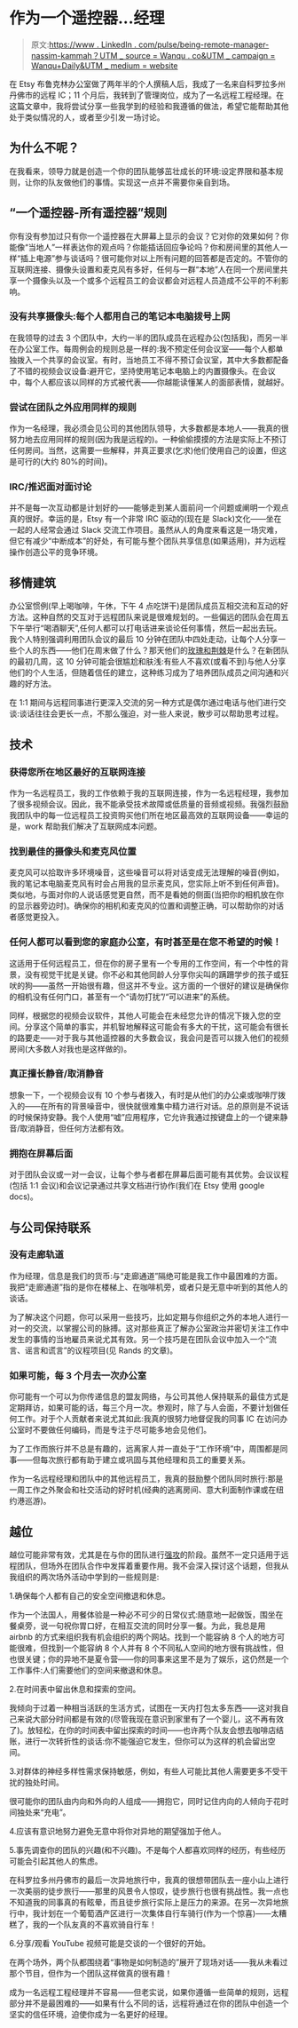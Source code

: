 # 作为一个遥控器...经理

> 原文:[https://www . LinkedIn . com/pulse/being-remote-manager-nassim-kammah？UTM _ source = Wanqu . co&UTM _ campaign = Wanqu+Daily&UTM _ medium = website](https://www.linkedin.com/pulse/being-remote-manager-nassim-kammah?utm_source=wanqu.co&utm_campaign=Wanqu+Daily&utm_medium=website)

在 Etsy 布鲁克林办公室做了两年半的个人撰稿人后，我成了一名来自科罗拉多州丹佛市的远程 IC；11 个月后，我转到了管理岗位，成为了一名远程工程经理。在这篇文章中，我将尝试分享一些我学到的经验和我遵循的做法，希望它能帮助其他处于类似情况的人，或者至少引发一场讨论。

## 为什么不呢？

在我看来，领导力就是创造一个你的团队能够茁壮成长的环境:设定界限和基本规则，让你的队友做他们的事情。实现这一点并不需要你亲自到场。

## **“一个遥控器-所有遥控器”规则**

你有没有参加过只有你一个遥控器在大屏幕上显示的会议？它对你的效果如何？你能像“当地人”一样表达你的观点吗？你能插话回应争论吗？你和房间里的其他人一样“插上电源”参与谈话吗？很可能你对以上所有问题的回答都是否定的。不管你的互联网连接、摄像头设置和麦克风有多好，任何与一群“本地”人在同一个房间里共享一个摄像头以及一个或多个远程员工的会议都会对远程人员造成不公平的不利影响。

### **没有共享摄像头:每个人都用自己的笔记本电脑拨号上网**

在我领导的过去 3 个团队中，大约一半的团队成员在远程办公(包括我)，而另一半在办公室工作。每周例会的规则总是一样的:我不预定任何会议室——每个人都单独拨入一个共享的会议室。有时，当地员工不得不预订会议室，其中大多数都配备了不错的视频会议设备:避开它，坚持使用笔记本电脑上的内置摄像头。在会议中，每个人都应该以同样的方式被代表——你越能读懂某人的面部表情，就越好。

### **尝试在团队之外应用同样的规则**

作为一名经理，我必须会见公司的其他团队领导，大多数都是本地人——我真的很努力地去应用同样的规则(因为我是远程的)。一种偷偷摸摸的方法是实际上不预订任何房间。当然，这需要一些解释，并真正要求(乞求)他们使用自己的设置，但这是可行的(大约 80%的时间)。

### **IRC/推迟面对面讨论**

并不是每一次互动都是计划好的——能够走到某人面前问一个问题或阐明一个观点真的很好。幸运的是，Etsy 有一个非常 IRC 驱动的(现在是 Slack)文化——坐在一起的人经常会通过 Slack 交流工作项目。虽然从人的角度来看这是一场灾难，但它有减少“中断成本”的好处，有可能与整个团队共享信息(如果适用)，并为远程操作创造公平的竞争环境。

## **移情建筑**

办公室惯例(早上喝咖啡，午休，下午 4 点吃饼干)是团队成员互相交流和互动的好方法。这种自然的交互对于远程团队来说是很难规划的。一些偏远的团队会在周五下午举行“喝酒聊天”,任何人都可以打电话进来谈论任何事情，然后一起出去玩。我个人特别强调利用团队会议的最后 10 分钟在团队中四处走动，让每个人分享一些个人的东西——他们在周末做了什么？那天他们的[玫瑰和荆棘](https://thefamilydinnerproject.org/fun/rose-and-thorn/)是什么？在新团队的最初几周，这 10 分钟可能会很尴尬和肤浅:有些人不喜欢(或看不到)与他人分享他们的个人生活，但随着信任的建立，这种练习成为了培养团队成员之间沟通和兴趣的好方法。

在 1:1 期间与远程同事进行更深入交流的另一种方式是偶尔通过电话与他们进行交谈:谈话往往会更长一点，不那么强迫，对一些人来说，散步可以帮助思考过程。

## **技术**

### **获得您所在地区最好的互联网连接**

作为一名远程员工，我的工作依赖于我的互联网连接，作为一名远程经理，我参加了很多视频会议。因此，我不能承受技术故障或低质量的音频或视频。我强烈鼓励我团队中的每一位远程员工投资购买他们所在地区最高效的互联网设备——幸运的是，work 帮助我们解决了互联网成本问题。

### **找到最佳的摄像头和麦克风位置**

麦克风可以拾取许多环境噪音，这些噪音可以将对话变成无法理解的噪音(例如，我的笔记本电脑麦克风有时会占用我的显示麦克风，您实际上听不到任何声音)。类似地，与面对你的人说话感觉更自然，而不是看她的侧面(当把你的相机放在你的显示器旁边时)。确保你的相机和麦克风的位置和调整正确，可以帮助你的对话者感觉更投入。

### 任何人都可以看到您的家庭办公室，有时甚至是在您不希望的时候！

这适用于任何远程员工，但在你的房子里有一个专用的工作空间，有一个中性的背景，没有视觉干扰是关键。你不必和其他同龄人分享你尖叫的蹒跚学步的孩子或狂吠的狗——虽然一开始很有趣，但这并不专业。这方面的一个很好的建议是确保你的相机没有任何门口，甚至有一个“请勿打扰”/“可以进来”的系统。

同样，根据您的视频会议软件，其他人可能会在未经您允许的情况下拨入您的空间。分享这个简单的事实，并机智地解释这可能会有多大的干扰，这可能会有很长的路要走——对于我与其他遥控器的大多数会议，我会问是否可以拨入他们的视频房间(大多数人对我也是这样做的)。

### **真正擅长静音/取消静音**

想象一下，一个视频会议有 10 个参与者拨入，有时是从他们的办公桌或咖啡厅拨入的——在所有的背景噪音中，很快就很难集中精力进行对话。总的原则是不说话的时候保持安静。我个人使用“嘘”应用程序，它允许我通过按键盘上的一个键来静音/取消静音，但任何方法都有效。

### **拥抱在屏幕后面**

对于团队会议或一对一会议，让每个参与者都在屏幕后面可能有其优势。会议议程(包括 1:1 会议)和会议记录通过共享文档进行协作(我们在 Etsy 使用 google docs)。

## **与公司保持联系**

### **没有走廊轨道**

作为经理，信息是我们的货币:与“走廊通道”隔绝可能是我工作中最困难的方面。我把“走廊通道”指的是你在楼梯上、在咖啡机旁，或者只是无意中听到的其他人的谈话。

为了解决这个问题，你可以采用一些技巧，比如定期与你组织之外的本地人进行一对一的交流，以掌握公司的脉搏。这对那些真正了解办公室政治并密切关注工作中发生的事情的当地雇员来说尤其有效。另一个技巧是在团队会议中加入一个“流言、谣言和谎言”的议程项目(见 Rands 的文章)。

### **如果可能，每 3 个月去一次办公室**

你可能有一个可以为你传递信息的盟友网络，与公司其他人保持联系的最佳方式是定期拜访，如果可能的话，每三个月一次。参观时，除了与人会面，不要计划做任何工作。对于个人贡献者来说尤其如此:我真的很努力地督促我的同事 IC 在访问办公室时不要做任何编码，而是专注于尽可能多地会见他们。

为了工作而旅行并不总是有趣的，远离家人并一直处于“工作环境”中，周围都是同事——但每次旅行都有助于建立或巩固与其他经理和员工的重要关系。

作为一名远程经理和团队中的其他远程员工，我真的鼓励整个团队同时旅行:那是一周工作之外聚会和社交活动的好时机(经典的逃离房间、意大利面制作课或在纽约港巡游)。

## **越位**

越位可能非常有效，尤其是在与你的团队进行[强攻](https://en.wikipedia.org/wiki/Tuckman%27s_stages_of_group_development)的阶段。虽然不一定只适用于远程团队，但场外在团队合作中发挥着重要作用。我不会深入探讨这个话题，但我从我组织的两次场外活动中学到的一些规则是:

1.确保每个人都有自己的安全空间撤退和休息。

作为一个法国人，用餐体验是一种必不可少的日常仪式:随意地一起做饭，围坐在餐桌旁，说一句祝你胃口好，在相互交流的同时分享一餐。为此，我总是用 airbnb 的方式来组织我有机会组织的两个网站。找到一个能容纳 8 个人的地方可能很难，但找到一个能容纳 8 个人并有 8 个不同私人空间的地方很有挑战性，但也很关键；你的异地不是夏令营——你的同事来这里不是为了娱乐，这仍然是一个工作事件:人们需要他们的空间来撤退和休息。

2.在时间表中留出休息和探索的空间。

我倾向于过着一种相当活跃的生活方式，试图在一天内打包太多东西——这对我自己来说大部分时间都是有效的(尽管我现在意识到家里有了一个婴儿，这不再有效了)。放轻松，在你的时间表中留出探索的时间——也许两个队友会想去咖啡店结账，进行一次转折性的谈话:你不能强迫它发生，但你可以为这样的机会留出空间。

3.对群体的神经多样性需求保持敏感，例如，有些人可能比其他人需要更多不受干扰的独处时间。

很可能你的团队由内向和外向的人组成——拥抱它，同时记住内向的人倾向于花时间独处来“充电”。

4.应该有意识地努力避免无意中将你对异地的期望强加于他人。

5.事先调查你的团队的兴趣(和不兴趣)。不是每个人都喜欢同样的经历，有些经历可能会引起其他人的焦虑。

在科罗拉多州丹佛市的最后一次异地旅行中，我真的很想带团队去一座小山上进行一次美丽的徒步旅行——那里的风景令人惊叹，徒步旅行也很有挑战性。我一点也不知道我的同事真的有眩晕，而且徒步旅行实际上是压力的来源。在另一次异地旅行中，我计划在一个葡萄酒产区进行一次集体自行车骑行(作为一个惊喜)——太糟糕了，我的一个队友真的不喜欢骑自行车！

6.分享/观看 YouTube 视频可能是交谈的一个很好的开始。

在两个场外，两个队都围绕着“事物是如何制造的”展开了现场对话——我从未看过那个节目，但作为一个团队这样做真的很有趣！

成为一名远程工程经理并不容易——但老实说，如果你遵循一些简单的规则，远程部分并不是最困难的——如果有什么不同的话，远程将通过在你的团队中创造一个坚实的信任环境，迫使你成为一名更好的经理。